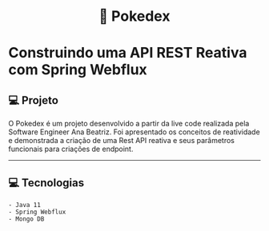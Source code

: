 <h1 align="center">
  🚀 Pokedex
</h1>

# Construindo uma API REST Reativa com Spring Webflux

## 💻 Projeto

O Pokedex é um projeto desenvolvido a partir da live code realizada pela Software Engineer Ana Beatriz.
Foi apresentado os conceitos de reatividade e demonstrada a criação de uma Rest API reativa e seus parâmetros funcionais para criações de endpoint.

---

## 💻 Tecnologias

    - Java 11
    - Spring Webflux
    - Mongo DB
